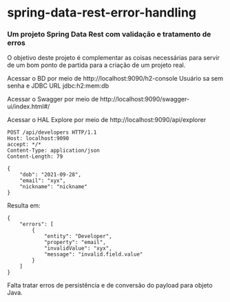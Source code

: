 # spring-data-rest-error-handling
### Um projeto Spring Data Rest com validação e tratamento de erros

O objetivo deste projeto é complementar as coisas necessárias para servir de um bom ponto de partida para a criação de um projeto real.

Acessar o BD por meio de http://localhost:9090/h2-console 
Usuário sa sem senha e JDBC URL jdbc:h2:mem:db

Acessar o Swagger por meio de http://localhost:9090/swagger-ui/index.html#/

Acessar o HAL Explore por meio de http://localhost:9090/api/explorer

```
POST /api/developers HTTP/1.1
Host: localhost:9090
accept: */*
Content-Type: application/json
Content-Length: 79

{
    "dob": "2021-09-28",
    "email": "xyx",
    "nickname": "nickname"
}
```

Resulta em:

```
{
    "errors": [
        {
            "entity": "Developer",
            "property": "email",
            "invalidValue": "xyx",
            "message": "invalid.field.value"
        }
    ]
}
```

Falta tratar erros de persistência e de conversão do payload para objeto Java.